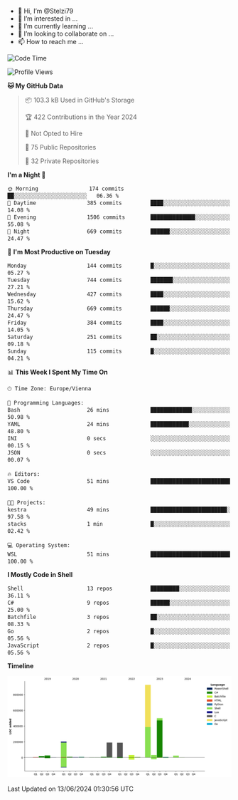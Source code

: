 - 👋 Hi, I’m @Stelzi79
- 👀 I’m interested in ...
- 🌱 I’m currently learning ...
- 💞️ I’m looking to collaborate on ...
- 📫 How to reach me ...

<!--START_SECTION:waka-->
![Code Time](http://img.shields.io/badge/Code%20Time-1%2C002%20hrs%2043%20mins-blue)

![Profile Views](http://img.shields.io/badge/Profile%20Views-0-blue)

**🐱 My GitHub Data** 

> 📦 103.3 kB Used in GitHub's Storage 
 > 
> 🏆 422 Contributions in the Year 2024
 > 
> 🚫 Not Opted to Hire
 > 
> 📜 75 Public Repositories 
 > 
> 🔑 32 Private Repositories 
 > 
**I'm a Night 🦉** 

```text
🌞 Morning                174 commits         ██░░░░░░░░░░░░░░░░░░░░░░░   06.36 % 
🌆 Daytime                385 commits         ████░░░░░░░░░░░░░░░░░░░░░   14.08 % 
🌃 Evening                1506 commits        ██████████████░░░░░░░░░░░   55.08 % 
🌙 Night                  669 commits         ██████░░░░░░░░░░░░░░░░░░░   24.47 % 
```
📅 **I'm Most Productive on Tuesday** 

```text
Monday                   144 commits         █░░░░░░░░░░░░░░░░░░░░░░░░   05.27 % 
Tuesday                  744 commits         ███████░░░░░░░░░░░░░░░░░░   27.21 % 
Wednesday                427 commits         ████░░░░░░░░░░░░░░░░░░░░░   15.62 % 
Thursday                 669 commits         ██████░░░░░░░░░░░░░░░░░░░   24.47 % 
Friday                   384 commits         ████░░░░░░░░░░░░░░░░░░░░░   14.05 % 
Saturday                 251 commits         ██░░░░░░░░░░░░░░░░░░░░░░░   09.18 % 
Sunday                   115 commits         █░░░░░░░░░░░░░░░░░░░░░░░░   04.21 % 
```


📊 **This Week I Spent My Time On** 

```text
🕑︎ Time Zone: Europe/Vienna

💬 Programming Languages: 
Bash                     26 mins             █████████████░░░░░░░░░░░░   50.98 % 
YAML                     24 mins             ████████████░░░░░░░░░░░░░   48.80 % 
INI                      0 secs              ░░░░░░░░░░░░░░░░░░░░░░░░░   00.15 % 
JSON                     0 secs              ░░░░░░░░░░░░░░░░░░░░░░░░░   00.07 % 

🔥 Editors: 
VS Code                  51 mins             █████████████████████████   100.00 % 

🐱‍💻 Projects: 
kestra                   49 mins             ████████████████████████░   97.58 % 
stacks                   1 min               █░░░░░░░░░░░░░░░░░░░░░░░░   02.42 % 

💻 Operating System: 
WSL                      51 mins             █████████████████████████   100.00 % 
```

**I Mostly Code in Shell** 

```text
Shell                    13 repos            █████████░░░░░░░░░░░░░░░░   36.11 % 
C#                       9 repos             ██████░░░░░░░░░░░░░░░░░░░   25.00 % 
Batchfile                3 repos             ██░░░░░░░░░░░░░░░░░░░░░░░   08.33 % 
Go                       2 repos             █░░░░░░░░░░░░░░░░░░░░░░░░   05.56 % 
JavaScript               2 repos             █░░░░░░░░░░░░░░░░░░░░░░░░   05.56 % 
```



**Timeline**

![Lines of Code chart](https://raw.githubusercontent.com/Stelzi79/Stelzi79/main/assets/bar_graph.png)


 Last Updated on 13/06/2024 01:30:56 UTC
<!--END_SECTION:waka-->

<!---
Stelzi79/Stelzi79 is a ✨ special ✨ repository because its `README.md` (this file) appears on your GitHub profile.
You can click the Preview link to take a look at your changes.
--->
